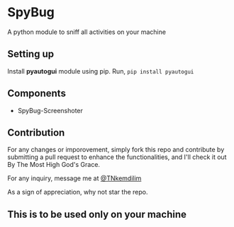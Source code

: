 # SpyBug
A python module to sniff all activities on your machine

## Setting up
Install **pyautogui** module using pip. Run,
`pip install pyautogui`

## Components
- SpyBug-Screenshoter

## Contribution

For any changes or imporovement, simply fork this repo and contribute by submitting a pull request to enhance the functionalities, and I'll check it out By The Most High God's Grace.
<br>

For any inquiry, message me at [@TNkemdilim](https://twitter.com/TNkemdilim)

As a sign of appreciation, why not star <span class="glyphicon glyphicon-star"></span> the repo.


## This is to be used only on your machine
